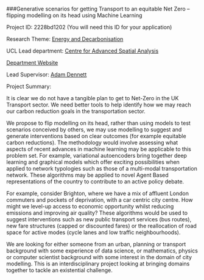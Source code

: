 ###Generative scenarios for getting Transport to an equitable Net Zero – flipping modelling on its head using Machine Learning

Project ID: 2228bd1202
(You will need this ID for your application)

Research Theme: [Energy and Decarbonisation](../themes/energy-and-decarbonisation.md)

UCL Lead department: [Centre for Advanced Spatial Analysis](../departments/centre-for-advanced-spatial-analysis.md)

[Department Website](https://www.ucl.ac.uk/bartlett/casa)

Lead Supervisor: [Adam Dennett](https://iris.ucl.ac.uk/iris/browse/profile?upi=ARDEN22)

Project Summary:

It is clear we do not have a tangible plan to get to Net-Zero in the UK Transport sector. We need better tools to help identify how we may reach our carbon reduction goals in the transportation sector. 
 
 We propose to flip modelling on its head, rather than using models to test scenarios conceived by others, we may use modelling to suggest and generate interventions based on clear outcomes (for example equitable carbon reductions). The methodology would involve assessing what aspects of recent advances in machine learning may be applicable to this problem set. For example, variational autoencoders bring together deep learning and graphical models which offer exciting possibilities when applied to network typologies such as those of a multi-modal transportation network. These algorithms may be applied to novel Agent Based representations of the country to contribute to an active policy debate. 
 
 For example, consider Brighton, where we have a mix of affluent London commuters and pockets of deprivation, with a car centric city centre. How might we level-up access to economic opportunity whilst reducing emissions and improving air quality? These algorithms would be used to suggest interventions such as new public transport services (bus routes), new fare structures (capped or discounted fares) or the reallocation of road space for active modes (cycle lanes and low traffic neighbourhoods). 
 
 We are looking for either someone from an urban, planning or transport background with some experience of data science, or mathematics, physics or computer scientist background with some interest in the domain of city modelling. This is an interdisciplinary project looking at bringing domains together to tackle an existential challenge.